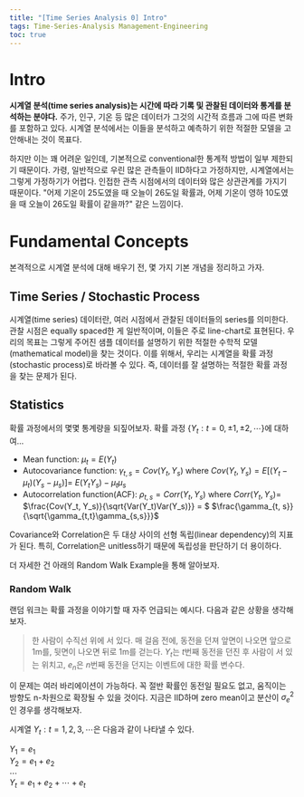 ```yaml
---
title: "[Time Series Analysis 0] Intro"
tags: Time-Series-Analysis Management-Engineering
toc: true
---
```


# Intro
**시계열 분석(time series analysis)는 시간에 따라 기록 및 관찰된 데이터와 통계를 분석하는 분야다.** 주가, 인구, 기온 등 많은 데이터가 그것의 시간적 흐름과 그에 따른 변화를 포함하고 있다. 시계열 분석에서는 이들을 분석하고 예측하기 위한 적절한 모델을 고안해내는 것이 목표다.

하지만 이는 꽤 어려운 일인데, 기본적으로 conventional한 통계적 방법이 일부 제한되기 때문이다. 가령, 일반적으로 우린 많은 관측들이 IID하다고 가정하지만, 시계열에서는 그렇게 가정하기가 어렵다. 인접한 관측 시점에서의 데이터와 많은 상관관계를 가지기 때문이다. "어제 기온이 25도였을 때 오늘이 26도일 확률과, 어제 기온이 영하 10도였을 때 오늘이 26도일 확률이 같을까?" 같은 느낌이다.


# Fundamental Concepts
본격적으로 시계열 분석에 대해 배우기 전, 몇 가지 기본 개념을 정리하고 가자.

## Time Series / Stochastic Process
시계열(time series) 데이터란, 여러 시점에서 관찰된 데이터들의 series를 의미한다. 관찰 시점은 equally spaced한 게 일반적이며, 이들은 주로 line-chart로 표현된다. 우리의 목표는 그렇게 주어진 샘플 데이터를 설명하기 위한 적절한 수학적 모델(mathematical model)을 찾는 것이다. 이를 위해서, 우리는 시계열을 확률 과정(stochastic process)로 바라볼 수 있다. 즉, 데이터를 잘 설명하는 적절한 확률 과정을 찾는 문제가 된다.

## Statistics
확률 과정에서의 몇몇 통계량을 되짚어보자. 확률 과정 $\{Y_t: t = 0, \pm 1, \pm 2, \cdots \}$에 대하여...

- Mean function: $\mu_t = E(Y_t)$
- Autocovariance function: $\gamma_{t, s} = Cov(Y_t, Y_s)$ where $Cov(Y_t, Y_s) = E[(Y_t - \mu_t)(Y_s - \mu_s)] =$ $E(Y_tY_s) - \mu_t\mu_s$
- Autocorrelation function(ACF): $\rho_{t, s} = Corr(Y_t, Y_s)$ where $Corr(Y_t, Y_s) =$ $\frac{Cov(Y_t, Y_s)}{\sqrt{Var(Y_t)Var(Y_s)}} = $ $\frac{\gamma_{t, s}}{\sqrt{\gamma_{t,t}\gamma_{s,s}}}$

Covariance와 Correlation은 두 대상 사이의 선형 독립(linear dependency)의 지표가 된다. 특히, Correlation은 unitless하기 때문에 독립성을 판단하기 더 용이하다.

더 자세한 건 아래의 Random Walk Example을 통해 알아보자.

### Random Walk
랜덤 워크는 확률 과정을 이야기할 때 자주 언급되는 예시다. 다음과 같은 상황을 생각해보자.

> 한 사람이 수직선 위에 서 있다. 매 걸음 전에, 동전을 던져 앞면이 나오면 앞으로 1m를, 뒷면이 나오면 뒤로 1m를 걷는다. $Y_t$는 $t$번째 동전을 던진 후 사람이 서 있는 위치고, $e_n$은 $n$번째 동전을 던지는 이벤트에 대한 확률 변수다.

이 문제는 여러 바리에이션이 가능하다. 꼭 절반 확률인 동전일 필요도 없고, 움직이는 방향도 n-차원으로 확장될 수 있을 것이다. 지금은 IID하며 zero mean이고 분산이 ${\sigma_e}^2$인 경우를 생각해보자.

시계열 ${Y_t: t = 1, 2, 3, \cdots}$은 다음과 같이 나타낼 수 있다.

$Y_1 = e_1$
<br>$Y_2 = e_1 + e_2$
<br>$\cdots$
<br>$Y_t = e_1 + e_2 + \cdots + e_t$


